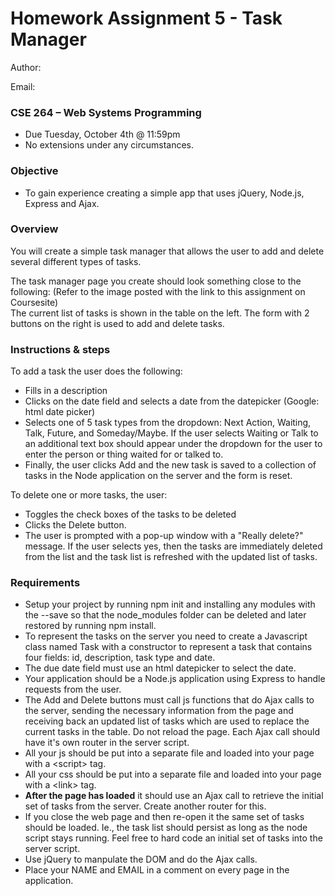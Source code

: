 # Homework Assignment 5 - Task Manager

Author:

Email:

### CSE 264 – Web Systems Programming

- Due Tuesday, October 4th @ 11:59pm
- No extensions under any circumstances.

### Objective

- To gain experience creating a simple app that uses jQuery, Node.js, Express and Ajax.

### Overview

You will create a simple task manager that allows the user to add and delete several different types of tasks.

The task manager page you create should look something close to the following:
(Refer to the image posted with the link to this assignment on Coursesite)  
The current list of tasks is shown in the table on the left. The form with 2 buttons on the right is used to add and delete tasks.

### Instructions & steps

To add a task the user does the following:

- Fills in a description
- Clicks on the date field and selects a date from the datepicker (Google: html date picker)
- Selects one of 5 task types from the dropdown: Next Action, Waiting, Talk, Future, and Someday/Maybe. If the user selects Waiting or Talk to an additional text box should appear under the dropdown for the user to enter the person or thing waited for or talked to.
- Finally, the user clicks Add and the new task is saved to a collection of tasks in the Node application on the server and the form is reset.

To delete one or more tasks, the user:

- Toggles the check boxes of the tasks to be deleted
- Clicks the Delete button.
- The user is prompted with a pop-up window with a "Really delete?" message. If the user selects yes, then the tasks are immediately deleted from the list and the task list is refreshed with the updated list of tasks.

### Requirements

- Setup your project by running npm init and installing any modules with the --save so that the node_modules folder can be deleted and later restored by running npm install.
- To represent the tasks on the server you need to create a Javascript class named Task with a constructor to represent a task that contains four fields: id, description, task type and date.
- The due date field must use an html datepicker to select the date.
- Your application should be a Node.js application using Express to handle requests from the user.
- The Add and Delete buttons must call js functions that do Ajax calls to the server, sending the necessary information from the page and receiving back an updated list of tasks which are used to replace the current tasks in the table. Do not reload the page. Each Ajax call should have it's own router in the server script.
- All your js should be put into a separate file and loaded into your page with a &lt;script&gt; tag.
- All your css should be put into a separate file and loaded into your page with a &lt;link&gt; tag.
- **After the page has loaded** it should use an Ajax call to retrieve the initial set of tasks from the server. Create another router for this.
- If you close the web page and then re-open it the same set of tasks should be loaded. Ie., the task list should persist as long as the node script stays running. Feel free to hard code an initial set of tasks into the server script.
- Use jQuery to manpulate the DOM and do the Ajax calls.
- Place your NAME and EMAIL in a comment on every page in the application.
